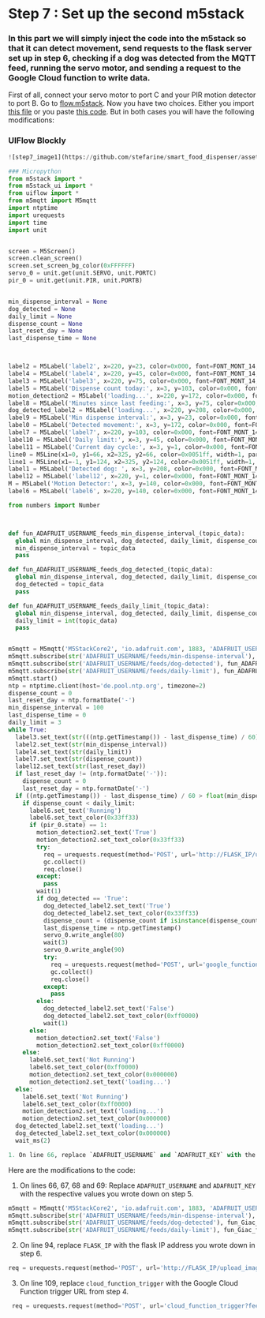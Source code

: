 # Step 7 : Set up the second m5stack

### In this part we will simply inject the code into the m5stack so that it can detect movement, send requests to the flask server set up in step 6, checking if a dog was detected from the MQTT feed, running the servo motor, and sending a request to the Google Cloud function to write data.

First of all, connect your servo motor to port C and your PIR motion detector to port B.
Go to [flow.m5stack](https://flow.m5stack.com/). Now you have two choices. Either you import [this file](https://github.com/stefarine/smart_food_dispenser/blob/main/Code/m5Stack/m5_dispenser.m5f) or you paste [this code](https://github.com/stefarine/smart_food_dispenser/blob/main/Code/m5Stack/m5_dispenser.py). 
But in both cases you will have the following modifications:

### UIFlow Blockly
```python
![step7_image1](https://github.com/stefarine/smart_food_dispenser/assets/114418718/c060e590-4a7f-4f04-8c60-d7449184db10)

### Micropython
from m5stack import *
from m5stack_ui import *
from uiflow import *
from m5mqtt import M5mqtt
import ntptime
import urequests
import time
import unit


screen = M5Screen()
screen.clean_screen()
screen.set_screen_bg_color(0xFFFFFF)
servo_0 = unit.get(unit.SERVO, unit.PORTC)
pir_0 = unit.get(unit.PIR, unit.PORTB)


min_dispense_interval = None
dog_detected = None
daily_limit = None
dispense_count = None
last_reset_day = None
last_dispense_time = None



label2 = M5Label('label2', x=220, y=23, color=0x000, font=FONT_MONT_14, parent=None)
label4 = M5Label('label4', x=220, y=45, color=0x000, font=FONT_MONT_14, parent=None)
label3 = M5Label('label3', x=220, y=75, color=0x000, font=FONT_MONT_14, parent=None)
label5 = M5Label('Dispense count today:', x=3, y=103, color=0x000, font=FONT_MONT_14, parent=None)
motion_detection2 = M5Label('loading...', x=220, y=172, color=0x000, font=FONT_MONT_18, parent=None)
label8 = M5Label('Minutes since last feeding:', x=3, y=75, color=0x000, font=FONT_MONT_14, parent=None)
dog_detected_label2 = M5Label('loading...', x=220, y=208, color=0x000, font=FONT_MONT_18, parent=None)
label9 = M5Label('Min dispense interval:', x=3, y=23, color=0x000, font=FONT_MONT_14, parent=None)
label0 = M5Label('Detected movement:', x=3, y=172, color=0x000, font=FONT_MONT_18, parent=None)
label7 = M5Label('label7', x=220, y=103, color=0x000, font=FONT_MONT_14, parent=None)
label10 = M5Label('Daily limit:', x=3, y=45, color=0x000, font=FONT_MONT_14, parent=None)
label11 = M5Label('Current day cycle:', x=3, y=1, color=0x000, font=FONT_MONT_14, parent=None)
line0 = M5Line(x1=0, y1=66, x2=325, y2=66, color=0x0051ff, width=1, parent=None)
line1 = M5Line(x1=-1, y1=124, x2=325, y2=124, color=0x0051ff, width=1, parent=None)
label1 = M5Label('Detected dog: ', x=3, y=208, color=0x000, font=FONT_MONT_18, parent=None)
label12 = M5Label('label12', x=220, y=1, color=0x000, font=FONT_MONT_14, parent=None)
M = M5Label('Motion Detector:', x=3, y=140, color=0x000, font=FONT_MONT_18, parent=None)
label6 = M5Label('label6', x=220, y=140, color=0x000, font=FONT_MONT_14, parent=None)

from numbers import Number



def fun_ADAFRUIT_USERNAME_feeds_min_dispense_interval_(topic_data):
  global min_dispense_interval, dog_detected, daily_limit, dispense_count, last_reset_day, last_dispense_time
  min_dispense_interval = topic_data
  pass

def fun_ADAFRUIT_USERNAME_feeds_dog_detected_(topic_data):
  global min_dispense_interval, dog_detected, daily_limit, dispense_count, last_reset_day, last_dispense_time
  dog_detected = topic_data
  pass

def fun_ADAFRUIT_USERNAME_feeds_daily_limit_(topic_data):
  global min_dispense_interval, dog_detected, daily_limit, dispense_count, last_reset_day, last_dispense_time
  daily_limit = int(topic_data)
  pass


m5mqtt = M5mqtt('M5StackCore2', 'io.adafruit.com', 1883, 'ADAFRUIT_USERNAME', 'ADAFRUIT_KEY', 300)
m5mqtt.subscribe(str('ADAFRUIT_USERNAME/feeds/min-dispense-interval'), fun_ADAFRUIT_USERNAME_feeds_min_dispense_interval_)
m5mqtt.subscribe(str('ADAFRUIT_USERNAME/feeds/dog-detected'), fun_ADAFRUIT_USERNAME_feeds_dog_detected_)
m5mqtt.subscribe(str('ADAFRUIT_USERNAME/feeds/daily-limit'), fun_ADAFRUIT_USERNAME_feeds_daily_limit_)
m5mqtt.start()
ntp = ntptime.client(host='de.pool.ntp.org', timezone=2)
dispense_count = 0
last_reset_day = ntp.formatDate('-')
min_dispense_interval = 100
last_dispense_time = 0
daily_limit = 3
while True:
  label3.set_text(str(((ntp.getTimestamp()) - last_dispense_time) / 60))
  label2.set_text(str(min_dispense_interval))
  label4.set_text(str(daily_limit))
  label7.set_text(str(dispense_count))
  label12.set_text(str(last_reset_day))
  if last_reset_day != (ntp.formatDate('-')):
    dispense_count = 0
    last_reset_day = ntp.formatDate('-')
  if ((ntp.getTimestamp()) - last_dispense_time) / 60 > float(min_dispense_interval):
    if dispense_count < daily_limit:
      label6.set_text('Running')
      label6.set_text_color(0x33ff33)
      if (pir_0.state) == 1:
        motion_detection2.set_text('True')
        motion_detection2.set_text_color(0x33ff33)
        try:
          req = urequests.request(method='POST', url='http://FLASK_IP/upload_image',json={}, headers={})
          gc.collect()
          req.close()
        except:
          pass
        wait(1)
        if dog_detected == 'True':
          dog_detected_label2.set_text('True')
          dog_detected_label2.set_text_color(0x33ff33)
          dispense_count = (dispense_count if isinstance(dispense_count, Number) else 0) + 1
          last_dispense_time = ntp.getTimestamp()
          servo_0.write_angle(80)
          wait(3)
          servo_0.write_angle(90)
          try:
            req = urequests.request(method='POST', url='google_function_trigger_url',json={'feed':'1'}, headers={})
            gc.collect()
            req.close()
          except:
            pass
        else:
          dog_detected_label2.set_text('False')
          dog_detected_label2.set_text_color(0xff0000)
          wait(1)
      else:
        motion_detection2.set_text('False')
        motion_detection2.set_text_color(0xff0000)
    else:
      label6.set_text('Not Running')
      label6.set_text_color(0xff0000)
      motion_detection2.set_text_color(0x000000)
      motion_detection2.set_text('loading...')
  else:
    label6.set_text('Not Running')
    label6.set_text_color(0xff0000)
    motion_detection2.set_text('loading...')
    motion_detection2.set_text_color(0x000000)
  dog_detected_label2.set_text('loading...')
  dog_detected_label2.set_text_color(0x000000)
  wait_ms(2)

1. On line 66, replace `ADAFRUIT_USERNAME` and `ADAFRUIT_KEY` with the respective values you wrote down on step 5.
```
Here are the modifications to the code:
1. On lines 66, 67, 68 and 69: Replace `ADAFRUIT_USERNAME` and `ADAFRUIT_KEY` with the respective values you wrote down on step 5.
```python
m5mqtt = M5mqtt('M5StackCore2', 'io.adafruit.com', 1883, 'ADAFRUIT_USERNAME', 'ADAFRUIT_KEY', 300)
m5mqtt.subscribe(str('ADAFRUIT_USERNAME/feeds/min-dispense-interval'), fun_Giac_feeds_min_dispense_interval_)
m5mqtt.subscribe(str('ADAFRUIT_USERNAME/feeds/dog-detected'), fun_Giac_feeds_dog_detected_)
m5mqtt.subscribe(str('ADAFRUIT_USERNAME/feeds/daily-limit'), fun_Giac_feeds_daily_limit_)
```
2. On line 94, replace  `FLASK_IP` with the flask IP address you wrote down in step 6.
```python
req = urequests.request(method='POST', url='http://FLASK_IP/upload_image',json={}, headers={})
```
3. On line 109, replace  `cloud_function_trigger` with the Google Cloud Function trigger URL from step 4. 
```python
 req = urequests.request(method='POST', url='cloud_function_trigger?feed=1',json={}, headers={})
 ```
 
